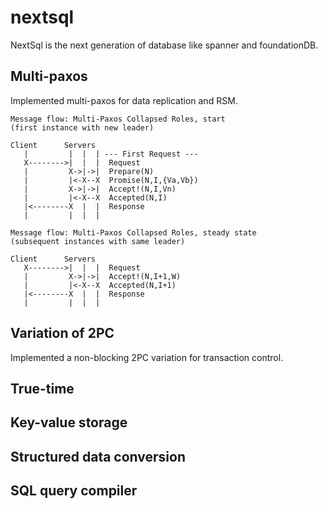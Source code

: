 # nextsql
NextSql is the next generation of database like spanner and foundationDB.

## Multi-paxos
Implemented multi-paxos for data replication and RSM.

```
Message flow: Multi-Paxos Collapsed Roles, start
(first instance with new leader)

Client      Servers
   |         |  |  | --- First Request ---
   X-------->|  |  |  Request
   |         X->|->|  Prepare(N)
   |         |<-X--X  Promise(N,I,{Va,Vb})
   |         X->|->|  Accept!(N,I,Vn)
   |         |<-X--X  Accepted(N,I)
   |<--------X  |  |  Response
   |         |  |  |

Message flow: Multi-Paxos Collapsed Roles, steady state
(subsequent instances with same leader)

Client      Servers
   X-------->|  |  |  Request
   |         X->|->|  Accept!(N,I+1,W)
   |         |<-X--X  Accepted(N,I+1)
   |<--------X  |  |  Response
   |         |  |  |
```
## Variation of 2PC
Implemented a non-blocking 2PC variation for transaction control.

## True-time

## Key-value storage

## Structured data conversion

## SQL query compiler

